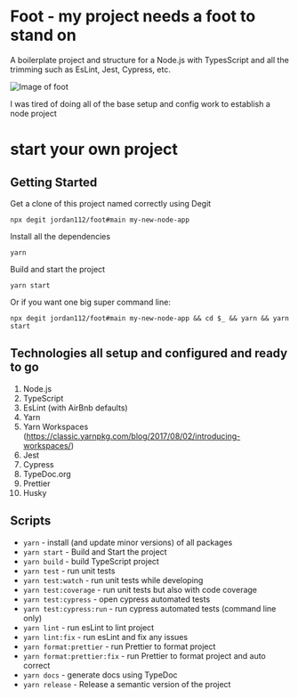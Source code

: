 # Foot - my project needs a foot to stand on

A boilerplate project and structure for a Node.js with TypesScript and all the trimming such as EsLint, Jest, Cypress, etc.

![Image of foot](https://encrypted-tbn0.gstatic.com/images?q=tbn:ANd9GcRPwxY9RAzNdV7Bt6DQk8BBuLgW-iyQ-gmr4g&usqp=CAU)

I was tired of doing all of the base setup and config work to establish a node project

# start your own project

## Getting Started

Get a clone of this project named correctly using Degit

    npx degit jordan112/foot#main my-new-node-app

Install all the dependencies

    yarn

Build and start the project

    yarn start

Or if you want one big super command line:

    npx degit jordan112/foot#main my-new-node-app && cd $_ && yarn && yarn start

## Technologies all setup and configured and ready to go

1. Node.js
1. TypeScript
1. EsLint (with AirBnb defaults)
1. Yarn
1. Yarn Workspaces (https://classic.yarnpkg.com/blog/2017/08/02/introducing-workspaces/)
1. Jest
1. Cypress
1. TypeDoc.org
1. Prettier
1. Husky

## Scripts

- `yarn` - install (and update minor versions) of all packages
- `yarn start` - Build and Start the project
- `yarn build` - build TypeScript project
- `yarn test` - run unit tests
- `yarn test:watch` - run unit tests while developing
- `yarn test:coverage` - run unit tests but also with code coverage
- `yarn test:cypress` - open cypress automated tests
- `yarn test:cypress:run` - run cypress automated tests (command line only)
- `yarn lint` - run esLint to lint project
- `yarn lint:fix` - run esLint and fix any issues
- `yarn format:prettier` - run Prettier to format project
- `yarn format:prettier:fix` - run Prettier to format project and auto correct
- `yarn docs` - generate docs using TypeDoc
- `yarn release` - Release a semantic version of the project
